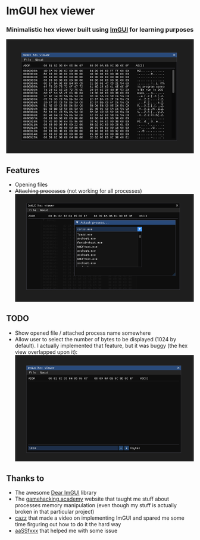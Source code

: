 # ImGUI hex viewer

### Minimalistic hex viewer built using [ImGUI](https://github.com/ocornut/imgui) for learning purposes
![](screenshots/demo.png)

## Features
- Opening files
- ~~Attaching processes~~ (not working for all processes)
![](screenshots/attach_process.png)

## TODO
- Show opened file / attached process name somewhere
- Allow user to select the number of bytes to be displayed (1024 by default). I actually implemented that feature, but it was buggy (the hex view overlapped upon it):
![](screenshots/nbytes.png)

## Thanks to
- The awesome [Dear ImGUI](https://github.com/ocornut/imgui) library
- The [gamehacking.academy](https://gamehacking.academy) website that taught me stuff about processes memory manipulation (even though my stuff is actually broken in that particular project)
- [cazz](https://www.youtube.com/@cazz) that made a video on implementing ImGUI and spared me some time firguring out how to do it the hard way
- [aaSSfxxx](aassfxxx.infos.st) that helped me with some issue
